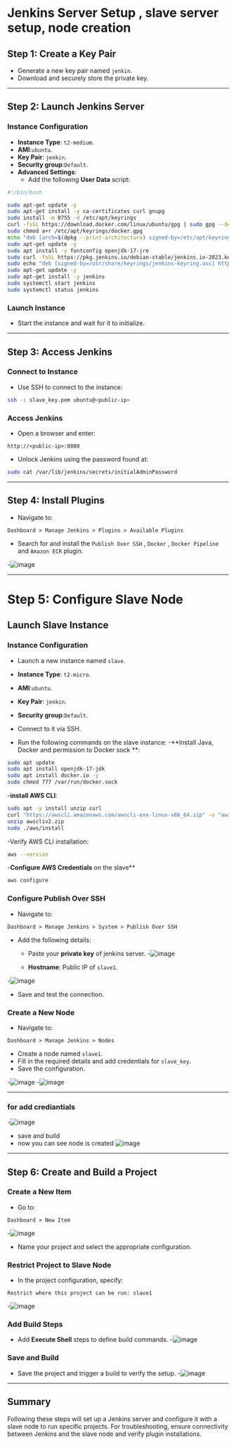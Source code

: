 # Jenkins Server Setup , slave server setup, node creation

## Step 1: Create a Key Pair
- Generate a new key pair named `jenkin`.
- Download and securely store the private key.

---

## Step 2: Launch Jenkins Server

### Instance Configuration
- **Instance Type**: `t2-medium`.
- **AMI**:`ubuntu`.
- **Key Pair**: `jenkin`.
- **Security group**:`Default`.
- **Advanced Settings**:
  - Add the following **User Data** script:

```bash
#!/bin/bash

sudo apt-get update -y
sudo apt-get install -y ca-certificates curl gnupg
sudo install -m 0755 -d /etc/apt/keyrings
curl -fsSL https://download.docker.com/linux/ubuntu/gpg | sudo gpg --dearmor -o /etc/apt/keyrings/docker.gpg
sudo chmod a+r /etc/apt/keyrings/docker.gpg
echo "deb [arch=$(dpkg --print-architecture) signed-by=/etc/apt/keyrings/docker.gpg] https://download.docker.com/linux/ubuntu $(. /etc/os-release && echo $VERSION_CODENAME) stable" | sudo tee /etc/apt/sources.list.d/docker.list > /dev/null
sudo apt-get update -y
sudo apt install -y fontconfig openjdk-17-jre
sudo curl -fsSL https://pkg.jenkins.io/debian-stable/jenkins.io-2023.key | sudo tee /usr/share/keyrings/jenkins-keyring.asc > /dev/null
sudo echo "deb [signed-by=/usr/share/keyrings/jenkins-keyring.asc] https://pkg.jenkins.io/debian-stable binary/" | sudo tee /etc/apt/sources.list.d/jenkins.list > /dev/null
sudo apt-get update -y
sudo apt-get install -y jenkins
sudo systemctl start jenkins
sudo systemctl status jenkins
```

### Launch Instance
- Start the instance and wait for it to initialize.

---

## Step 3: Access Jenkins

### Connect to Instance
- Use SSH to connect to the instance:

```bash
ssh -i slave_key.pem ubuntu@<public-ip>
```

### Access Jenkins
- Open a browser and enter:

```
http://<public-ip>:8080
```

- Unlock Jenkins using the password found at:

```bash
sudo cat /var/lib/jenkins/secrets/initialAdminPassword
```

---

## Step 4: Install Plugins
- Navigate to:

```
Dashboard > Manage Jenkins > Plugins > Available Plugins
```

- Search for and install the `Publish Over SSH` , `Docker` , `Docker Pipeline` and `Amazon ECR` plugin.

-![image](https://github.com/user-attachments/assets/6d02e237-d7ee-46e4-b7d9-bacfe86e5487)




---

# Step 5: Configure Slave Node

## Launch Slave Instance

### Instance Configuration

- Launch a new instance named `slave`.
- **Instance Type**: `t2-micro`.
- **AMI**:`ubuntu`.
- **Key Pair**: `jenkin`.
- **Security group**:`Default`.


- Connect to it via SSH.
- Run the following commands on the slave instance:
-**Install Java, Docker and permission to Docker sock **:
  
```bash
sudo apt update
sudo apt install openjdk-17-jdk
sudo apt install docker.io -y
sudo chmod 777 /var/run/docker.sock

```
-**install AWS CLI**:

```bash
sudo apt -y install unzip curl
curl "https://awscli.amazonaws.com/awscli-exe-linux-x86_64.zip" -o "awscliv2.zip"
unzip awscliv2.zip
sudo ./aws/install
```
-Verify AWS CLI installation:
```bash
aws --version
```
-**Configure AWS Credentials** on the slave**

```bash
aws configure
```

### Configure Publish Over SSH
- Navigate to:

```
Dashboard > Manage Jenkins > System > Publish Over SSH
```

- Add the following details:
  - Paste your **private key** of jenkins server.
-![image](https://github.com/user-attachments/assets/eb5b775f-e49d-468c-a742-bdbac9e8cd68)

  - **Hostname**: Public IP of `slave1`.

-![image](https://github.com/user-attachments/assets/8e73baab-7a40-4d9a-b36b-559b8fa04700)


- Save and test the connection.

### Create a New Node
- Navigate to:

```
Dashboard > Manage Jenkins > Nodes
```

- Create a node named `slave1`.
- Fill in the required details and add credentials for `slave_key`.
- Save the configuration.

-![image](https://github.com/user-attachments/assets/885d1686-10ab-4680-a542-e418678f5e94)
-![image](https://github.com/user-attachments/assets/55266995-204a-4e18-a189-7946bbcf33b5)

---
### for add crediantials
-![image](https://github.com/user-attachments/assets/64461695-952e-48a2-85b2-751ee6a99d8c)

- save and build
- now you can see node is created
![image](https://github.com/user-attachments/assets/3d01b04c-2648-4f4c-819d-d8662f276c5b)


---

## Step 6: Create and Build a Project

### Create a New Item
- Go to:

```
Dashboard > New Item
```
-![image](https://github.com/user-attachments/assets/86949cce-a852-4539-a39b-843bfe110e40)

- Name your project and select the appropriate configuration.

### Restrict Project to Slave Node
- In the project configuration, specify:

```
Restrict where this project can be run: slave1
```
-![image](https://github.com/user-attachments/assets/992d0e8c-a5f9-4bfd-bbd7-5920e6790073)


### Add Build Steps
- Add **Execute Shell** steps to define build commands.
-![image](https://github.com/user-attachments/assets/5a0ce754-baae-4a08-8ae6-88c84824a763)

### Save and Build
- Save the project and trigger a build to verify the setup.
-![image](https://github.com/user-attachments/assets/78a5d93c-0c7f-4b5b-8bb8-dfe41340e7b0)


---

## Summary
Following these steps will set up a Jenkins server and configure it with a slave node to run specific projects. For troubleshooting, ensure connectivity between Jenkins and the slave node and verify plugin installations.
